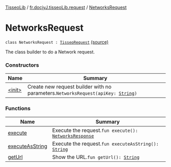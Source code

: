 [TisseoLib](../../index.md) / [fr.docjyJ.tisseoLib.request](../index.md) / [NetworksRequest](./index.md)

# NetworksRequest

`class NetworksRequest : `[`TisseoRequest`](../-tisseo-request/index.md) [(source)](https://github.com/docjyJ/TisseoLib/tree/master/src/main/kotlin/fr/docjyJ/tisseoLib/request/NetworksRequest.kt#L14)

The class builder to do a Network request.

### Constructors

| Name | Summary |
|---|---|
| [&lt;init&gt;](-init-.md) | Create new request builder with no parameters.`NetworksRequest(apiKey: `[`String`](https://kotlinlang.org/api/latest/jvm/stdlib/kotlin/-string/index.html)`)` |

### Functions

| Name | Summary |
|---|---|
| [execute](execute.md) | Execute the request.`fun execute(): `[`NetworksResponse`](../../fr.docjy-j.tisseo-lib.response/-networks-response/index.md) |
| [executeAsString](execute-as-string.md) | Execute the request.`fun executeAsString(): `[`String`](https://kotlinlang.org/api/latest/jvm/stdlib/kotlin/-string/index.html) |
| [getUrl](get-url.md) | Show the URL.`fun getUrl(): `[`String`](https://kotlinlang.org/api/latest/jvm/stdlib/kotlin/-string/index.html) |
